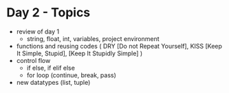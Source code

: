 # Day 2 - Topics
- review of day 1
  - string, float, int, variables, project environment
- functions and reusing codes (
  DRY [Do not Repeat Yourself], 
  KISS [Keep It Simple, Stupid], [Keep It Stupidly Simple]
  )
- control flow
    - if else, if elif else
    - for loop (continue, break, pass)
- new datatypes (list, tuple)